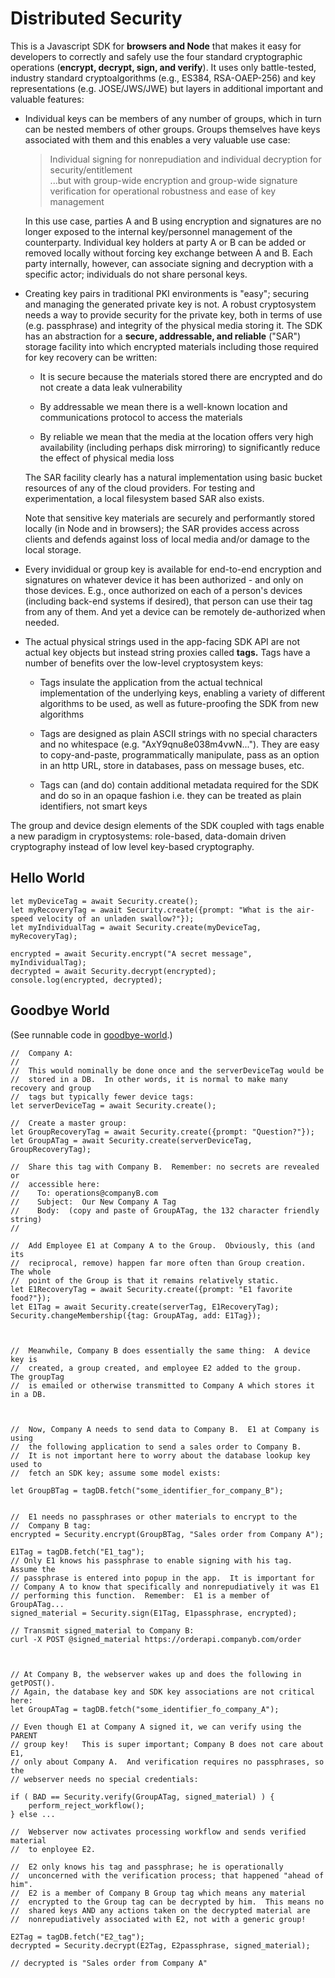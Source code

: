 # Distributed Security

This is a Javascript SDK for **browsers and Node** that makes it easy for developers to correctly and safely use the four standard cryptographic operations (**encrypt, decrypt, sign, and verify**).  It uses only battle-tested, industry standard cryptoalgorithms
(e.g., ES384, RSA-OAEP-256) and key representations (e.g. JOSE/JWS/JWE) but layers in
additional important and valuable features:

 *  Individual keys can be members of any number of groups, which in turn
    can be nested members of other groups.  Groups themselves have keys associated
    with them and this enables a very valuable use case:
    
    >  Individual signing for nonrepudiation and individual decryption for
    security/entitlement<br>
    ...but with group-wide encryption and group-wide signature
    verification for operational robustness and ease of key management

    In this use case, parties A and B using encryption and signatures are no
    longer exposed to the internal key/personnel management of the counterparty.
    Individual key holders at party A or B can be added or removed locally without
    forcing key exchange between A and B.  Each party internally, however, can associate
    signing and decryption with a specific actor; individuals do not share personal keys.


 *  Creating key pairs in traditional PKI environments is "easy"; securing and
    managing the generated private key is not.
    A robust cryptosystem needs a way to provide security for the private key, both in
    terms of use (e.g. passphrase) and integrity of the physical media storing it.
    The SDK has an abstraction for a **secure, addressable, and reliable** ("SAR")
    storage facility into which encrypted materials including those required for
    key recovery can be written:

     *  It is secure because the materials stored there are encrypted and do
     	not create a data leak vulnerability

     *  By addressable we mean there is a well-known location and communications protocol
        to access the materials

     *  By reliable we mean that the media at the location offers very high
     	availability (including perhaps disk mirroring) to significantly reduce the
	effect of physical media loss
	
    The SAR facility clearly has a natural implementation using basic bucket resources
    of any of the cloud providers.  For testing and experimentation, a local filesystem
    based SAR also exists.

    Note that sensitive key materials are
    securely and performantly stored locally (in Node and in browsers);
    the SAR provides access across clients and defends against loss of local media and/or damage to the local storage.
    
 * Every invididual or group key is available for end-to-end encryption and signatures on whatever device it has been authorized - and only on those devices. E.g., once authorized on each of a person's devices (including back-end systems if desired), that person can use their tag from any of them. And yet a device can be remotely de-authorized when needed.
 
 *  The actual physical strings used in the app-facing SDK API are not actual key objects but instead string proxies called **tags.**  Tags have a number of
    benefits over the low-level cryptosystem keys:

     *  Tags insulate the application from the actual technical implementation of the
     	underlying keys, enabling a variety of different algorithms to be used, as well
	as future-proofing the SDK from new algorithms

     *  Tags are designed as plain ASCII strings
     	with no special characters and no whitespace (e.g. "AxY9qnu8e038m4vwN..."). They
	are easy to copy-and-paste, programmatically manipulate, pass as an option
	in an http URL, store in databases, pass on message buses, etc.

     *  Tags can (and do) contain additional metadata required for the SDK and
        do so in an opaque fashion i.e. they can be treated as plain identifiers,
	not smart keys
     	
     
	
The group and device design elements of the SDK coupled with tags enable a new
paradigm in cryptosystems:
role-based, data-domain driven cryptography instead of low level key-based cryptography.

## Hello World
```
let myDeviceTag = await Security.create();
let myRecoveryTag = await Security.create({prompt: "What is the air-speed velocity of an unladen swallow?"});
let myIndividualTag = await Security.create(myDeviceTag, myRecoveryTag);

encrypted = await Security.encrypt("A secret message", myIndividualTag);
decrypted = await Security.decrypt(encrypted);
console.log(encrypted, decrypted);
```

## Goodbye World

(See runnable code in [goodbye-world](goodbye-world).)

```
//  Company A:
//  
//  This would nominally be done once and the serverDeviceTag would be
//  stored in a DB.  In other words, it is normal to make many recovery and group
//  tags but typically fewer device tags:
let serverDeviceTag = await Security.create(); 

//  Create a master group:
let GroupRecoveryTag = await Security.create({prompt: "Question?"});
let GroupATag = await Security.create(serverDeviceTag, GroupRecoveryTag);

//  Share this tag with Company B.  Remember: no secrets are revealed or
//  accessible here:
//    To: operations@companyB.com
//    Subject:  Our New Company A Tag
//    Body:  (copy and paste of GroupATag, the 132 character friendly string)
//

//  Add Employee E1 at Company A to the Group.  Obviously, this (and its
//  reciprocal, remove) happen far more often than Group creation.  The whole
//  point of the Group is that it remains relatively static.
let E1RecoveryTag = await Security.create({prompt: "E1 favorite food?"});
let E1Tag = await Security.create(serverTag, E1RecoveryTag);
Security.changeMembership({tag: GroupATag, add: E1Tag});



//  Meanwhile, Company B does essentially the same thing:  A device key is
//  created, a group created, and employee E2 added to the group.   The groupTag
//  is emailed or otherwise transmitted to Company A which stores it in a DB.



//  Now, Company A needs to send data to Company B.  E1 at Company is using
//  the following application to send a sales order to Company B.
//  It is not important here to worry about the database lookup key used to
//  fetch an SDK key; assume some model exists:

let GroupBTag = tagDB.fetch("some_identifier_for_company_B");


//  E1 needs no passphrases or other materials to encrypt to the
//  Company B tag:
encrypted = Security.encrypt(GroupBTag, "Sales order from Company A");

E1Tag = tagDB.fetch("E1_tag");
// Only E1 knows his passphrase to enable signing with his tag.  Assume the
// passphrase is entered into popup in the app.  It is important for
// Company A to know that specifically and nonrepudiatively it was E1
// performing this function.  Remember:  E1 is a member of GroupATag... 
signed_material = Security.sign(E1Tag, E1passphrase, encrypted);

// Transmit signed_material to Company B:
curl -X POST @signed_material https://orderapi.companyb.com/order



// At Company B, the webserver wakes up and does the following in getPOST().
// Again, the database key and SDK key associations are not critical here:
let GroupATag = tagDB.fetch("some_identifier_fo_company_A");

// Even though E1 at Company A signed it, we can verify using the PARENT
// group key!   This is super important; Company B does not care about E1,
// only about Company A.  And verification requires no passphrases, so the
// webserver needs no special credentials:

if ( BAD == Security.verify(GroupATag, signed_material) ) {
    perform_reject_workflow();
} else ...

//  Webserver now activates processing workflow and sends verified material
//  to enployee E2.

//  E2 only knows his tag and passphrase; he is operationally
//  unconcerned with the verification process; that happened "ahead of him".
//  E2 is a member of Company B Group tag which means any material
//  encrypted to the Group tag can be decrypted by him.  This means no
//  shared keys AND any actions taken on the decrypted material are
//  nonrepudiatively associated with E2, not with a generic group!

E2Tag = tagDB.fetch("E2_tag");
decrypted = Security.decrypt(E2Tag, E2passphrase, signed_material);

// decrypted is "Sales order from Company A"
```



